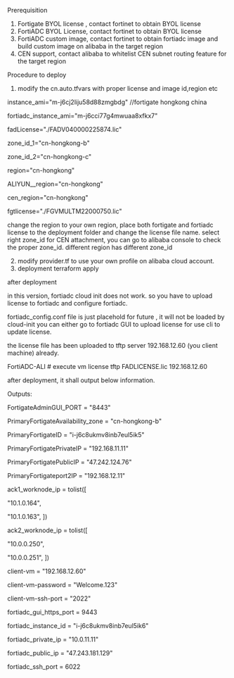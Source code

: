 Prerequisition
1. Fortigate BYOL license , contact fortinet to obtain BYOL license
2. FortiADC BYOL License, contact fortinet to obtain BYOL license
3. FortiADC custom image, contact fortinet to obtain fortiadc image and build custom image on alibaba in the target region
4. CEN support, contact alibaba to whitelist CEN subnet routing feature for the target region

Procedure to deploy
1. modify the cn.auto.tfvars  with proper license and image id,region etc

instance_ami="m-j6cj2liju58d88zmgbdg" //fortigate hongkong china

fortiadc_instance_ami="m-j6cci77g4mwuaa8xfkx7"

fadLicense="./FADV040000225874.lic"

zone_id_1="cn-hongkong-b"

zone_id_2="cn-hongkong-c"

region="cn-hongkong"

ALIYUN__region="cn-hongkong"

cen_region="cn-hongkong"

fgtlicense="./FGVMULTM22000750.lic"

change the region to your own region, place both fortigate and fortiadc license to the deployment folder and change the license file name.
select right zone_id for CEN attachment, you can go to alibaba console to check the proper zone_id. different region has different zone_id

2. modify provider.tf to use your own profile on alibaba cloud account.
3. deployment
terraform apply 

after deployment

in this version, fortiadc cloud init does not work.
so you have to upload license to fortiadc and configure fortiadc.

fortiadc_config.conf  file is just placehold for future , it will not be loaded by cloud-init 
you can either go to fortiadc GUI to upload license for use cli to update license.

the license file has been uploaded to tftp server  192.168.12.60 (you client machine) already. 

FortiADC-ALI # execute vm license tftp FADLICENSE.lic 192.168.12.60


after deployment, it shall output below information.

Outputs:

FortigateAdminGUI_PORT = "8443"

PrimaryFortigateAvailability_zone = "cn-hongkong-b"

PrimaryFortigateID = "i-j6c8ukmv8inb7eul5ik5"

PrimaryFortigatePrivateIP = "192.168.11.11"

PrimaryFortigatePublicIP = "47.242.124.76"

PrimaryFortigateport2IP = "192.168.12.11"

ack1_worknode_ip = tolist([

  "10.1.0.164",
  
  "10.1.0.163",
])

ack2_worknode_ip = tolist([

  "10.0.0.250",
  
  "10.0.0.251",
])

client-vm = "192.168.12.60"

client-vm-password = "Welcome.123"

client-vm-ssh-port = "2022"

fortiadc_gui_https_port = 9443

fortiadc_instance_id = "i-j6c8ukmv8inb7eul5ik6"

fortiadc_private_ip = "10.0.11.11"

fortiadc_public_ip = "47.243.181.129"

fortiadc_ssh_port = 6022






